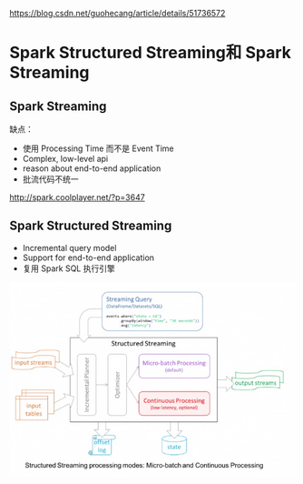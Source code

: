 https://blog.csdn.net/guohecang/article/details/51736572

# Spark Structured Streaming和 Spark Streaming

## Spark Streaming

缺点：

- 使用 Processing Time 而不是 Event Time
- Complex, low-level api
- reason about end-to-end application
- 批流代码不统一

http://spark.coolplayer.net/?p=3647

## Spark Structured Streaming

- Incremental query model
- Support for end-to-end application
- 复用 Spark SQL 执行引擎

![image-20190423200358918](assets/image-20190423200358918.png)